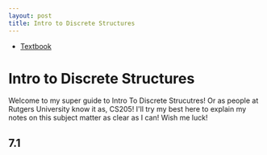 ```yaml
---
layout: post
title: Intro to Discrete Structures
---
```


* [Textbook]()

# Intro to Discrete Structures

Welcome to my super guide to Intro To Discrete Strucutres!  Or as people at Rutgers University know it as, CS205!  I'll try my best here to explain my notes on this subject matter as clear as I can!  Wish me luck!

## 7.1 
